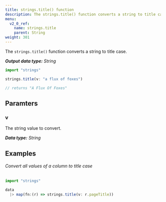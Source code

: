 ```yaml
---
title: strings.title() function
description: The strings.title() function converts a string to title case.
menu:
  v2_0_ref:
    name: strings.title
    parent: String
weight: 301
---
```


The `strings.title()` function converts a string to title case.

_**Output data type:** String_

```js
import "strings"

strings.title(v: "a flux of foxes")

// returns "A Flux Of Foxes"
```

## Paramters

### v
The string value to convert.

_**Data type:** String_

## Examples

###### Convert all values of a column to title case
```js
import "strings"

data
  |> map(fn:(r) => strings.title(v: r.pageTitle))
```
